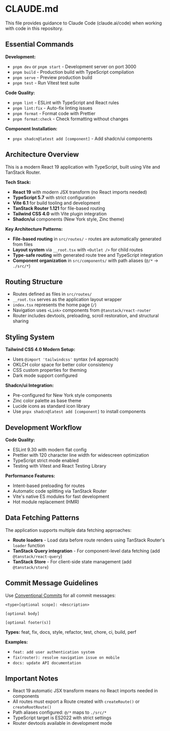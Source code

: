# CLAUDE.md

This file provides guidance to Claude Code (claude.ai/code) when working with code in this repository.

## Essential Commands

**Development:**

- `pnpm dev` or `pnpm start` - Development server on port 3000
- `pnpm build` - Production build with TypeScript compilation
- `pnpm serve` - Preview production build
- `pnpm test` - Run Vitest test suite

**Code Quality:**

- `pnpm lint` - ESLint with TypeScript and React rules
- `pnpm lint:fix` - Auto-fix linting issues
- `pnpm format` - Format code with Prettier
- `pnpm format:check` - Check formatting without changes

**Component Installation:**

- `pnpx shadcn@latest add [component]` - Add shadcn/ui components

## Architecture Overview

This is a modern React 19 application with TypeScript, built using Vite and TanStack Router.

**Tech Stack:**

- **React 19** with modern JSX transform (no React imports needed)
- **TypeScript 5.7** with strict configuration
- **Vite 6.1** for build tooling and development
- **TanStack Router 1.121** for file-based routing
- **Tailwind CSS 4.0** with Vite plugin integration
- **Shadcn/ui** components (New York style, Zinc theme)

**Key Architecture Patterns:**

- **File-based routing** in `src/routes/` - routes are automatically generated from files
- **Layout system** via `__root.tsx` with `<Outlet />` for child routes
- **Type-safe routing** with generated route tree and TypeScript integration
- **Component organization** in `src/components/` with path aliases (`@/*` → `./src/*`)

## Routing Structure

- Routes defined as files in `src/routes/`
- `__root.tsx` serves as the application layout wrapper
- `index.tsx` represents the home page (`/`)
- Navigation uses `<Link>` components from `@tanstack/react-router`
- Router includes devtools, preloading, scroll restoration, and structural sharing

## Styling System

**Tailwind CSS 4.0 Modern Setup:**

- Uses `@import 'tailwindcss'` syntax (v4 approach)
- OKLCH color space for better color consistency
- CSS custom properties for theming
- Dark mode support configured

**Shadcn/ui Integration:**

- Pre-configured for New York style components
- Zinc color palette as base theme
- Lucide icons as standard icon library
- Use `pnpx shadcn@latest add [component]` to install components

## Development Workflow

**Code Quality:**

- ESLint 9.30 with modern flat config
- Prettier with 120 character line width for widescreen optimization
- TypeScript strict mode enabled
- Testing with Vitest and React Testing Library

**Performance Features:**

- Intent-based preloading for routes
- Automatic code splitting via TanStack Router
- Vite's native ES modules for fast development
- Hot module replacement (HMR)

## Data Fetching Patterns

The application supports multiple data fetching approaches:

- **Route loaders** - Load data before route renders using TanStack Router's `loader` function
- **TanStack Query integration** - For component-level data fetching (add `@tanstack/react-query`)
- **TanStack Store** - For client-side state management (add `@tanstack/store`)

## Commit Message Guidelines

Use [Conventional Commits](https://www.conventionalcommits.org/en/v1.0.0/) for all commit messages:

```
<type>[optional scope]: <description>

[optional body]

[optional footer(s)]
```

**Types:** feat, fix, docs, style, refactor, test, chore, ci, build, perf

**Examples:**

- `feat: add user authentication system`
- `fix(router): resolve navigation issue on mobile`
- `docs: update API documentation`

## Important Notes

- React 19 automatic JSX transform means no React imports needed in components
- All routes must export a Route created with `createRoute()` or `createRootRoute()`
- Path aliases configured: `@/*` maps to `./src/*`
- TypeScript target is ES2022 with strict settings
- Router devtools available in development mode
